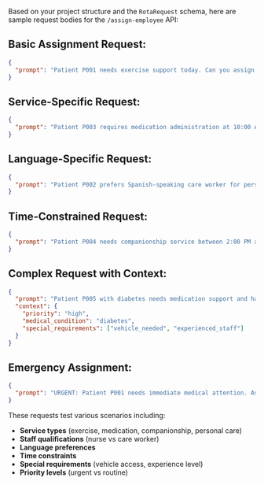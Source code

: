Based on your project structure and the `RotaRequest` schema, here are sample request bodies for the `/assign-employee` API:

## **Basic Assignment Request:**
```json
{
  "prompt": "Patient P001 needs exercise support today. Can you assign an available employee?"
}
```

## **Service-Specific Request:**
```json
{
  "prompt": "Patient P003 requires medication administration at 10:00 AM. Please assign a qualified nurse."
}
```

## **Language-Specific Request:**
```json
{
  "prompt": "Patient P002 prefers Spanish-speaking care worker for personal care assistance this afternoon."
}
```

## **Time-Constrained Request:**
```json
{
  "prompt": "Patient P004 needs companionship service between 2:00 PM and 4:00 PM today. Assign available care worker."
}
```

## **Complex Request with Context:**
```json
{
  "prompt": "Patient P005 with diabetes needs medication support and has mobility issues. Assign experienced nurse with vehicle access.",
  "context": {
    "priority": "high",
    "medical_condition": "diabetes",
    "special_requirements": ["vehicle_needed", "experienced_staff"]
  }
}
```

## **Emergency Assignment:**
```json
{
  "prompt": "URGENT: Patient P001 needs immediate medical attention. Assign nearest available nurse with car."
}
```

These requests test various scenarios including:
- **Service types** (exercise, medication, companionship, personal care)
- **Staff qualifications** (nurse vs care worker)
- **Language preferences**
- **Time constraints**
- **Special requirements** (vehicle access, experience level)
- **Priority levels** (urgent vs routine)